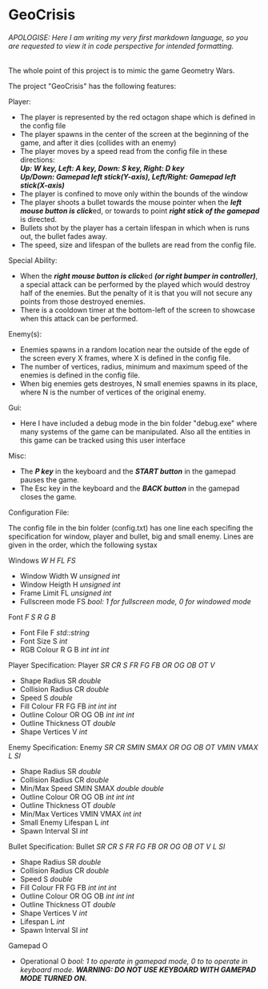 # GeoCrisis
<h6>APOLOGISE: Here I am writing my very first markdown language, so you are requested to view it in code perspective for intended formatting.</h6>  

The whole point of this project is to mimic the game Geometry Wars.  
  
The project "GeoCrisis" has the following features:  
  
Player:
- The player is represented by the red octagon shape which is defined in the config file
- The player spawns in the center of the screen at the beginning of the game, and after it dies (collides with an enemy)
- The player moves by a speed read from the config file in these directions:    
  <b><i>Up: W key, Left: A key, Down: S key, Right: D key  
  Up/Down: Gamepad left stick(Y-axis), Left/Right: Gamepad left stick(X-axis)</i></b>
- The player is confined to move only within the bounds of the window
- The player shoots a bullet towards the mouse pointer when the <b><i>left mouse button is click</i></b>ed, or towards to point <b><i>right stick of the gamepad</i></b> is directed.
- Bullets shot by the player has a certain lifespan in which when is runs out, the bullet fades away.
- The speed, size and lifespan of the bullets are read from the config file.

Special Ability:
- When the <b><i>right mouse button is click</i></b>ed <b><i>(or right bumper in controller)</i></b>, a special attack can be performed by the played which would destroy half of the enemies. But the penalty of it is that you will not secure any points from those destroyed enemies.
- There is a cooldown timer at the bottom-left of the screen to showcase when this attack can be performed.

Enemy(s):
- Enemies spawns in a random location near the outside of the egde of the screen every X frames, where X is defined in the config file.
- The number of vertices, radius, minimum and maximum speed of the enemies is defined in the config file.
- When big enemies gets destroyes, N small enemies spawns in its place, where N is the number of vertices of the original enemy.

Gui:
- Here I have included a debug mode in the bin folder "debug.exe" where many systems of the game can be manipulated.
  Also all the entities in this game can be tracked using this user interface

Misc:
- The <b><i>P key</i></b> in the keyboard and the <b><i>START button</i></b> in the gamepad pauses the game.
- The Esc key</i></b> in the keyboard and the <b><i>BACK button</i></b> in the gamepad closes the game.

Configuration File:

The config file in the bin folder (config.txt) has one line each specifing the specification for window, player and bullet, big and small enemy.
Lines are given in the order, which the following systax

Windows <i>W H FL FS</i>
- Window Width        W             <i>unsigned int</i>
- Window Heigth       H             <i>unsigned int</i>
- Frame Limit         FL            <i>unsigned int</i>
- Fullscreen mode     FS            <i>bool: 1 for fullscreen mode, 0 for windowed mode</i>

Font <i>F S R G B</i>
- Font File           F             <i>std::string</i>
- Font Size           S             <i>int</i>
- RGB Colour          R G B         <i>int int int</i>

Player Specification:
Player <i>SR CR S FR FG FB OR OG OB OT V</i>
- Shape Radius        SR            <i>double</i>
- Collision Radius    CR            <i>double</i>
- Speed               S             <i>double</i>
- Fill Colour         FR FG FB      <i>int int int</i>
- Outline Colour      OR OG OB      <i>int int int</i>
- Outline Thickness   OT            <i>double</i>
- Shape Vertices      V             <i>int</i>

Enemy Specification:
Enemy <i>SR CR SMIN SMAX OR OG OB OT VMIN VMAX L SI</i>
- Shape Radius        SR            <i>double</i>
- Collision Radius    CR            <i>double</i>
- Min/Max Speed       SMIN SMAX     <i>double double</i>
- Outline Colour      OR OG OB      <i>int int int</i>
- Outline Thickness   OT            <i>double</i>
- Min/Max Vertices    VMIN VMAX     <i>int int</i>
- Small Enemy Lifespan L            <i>int</i>
- Spawn Interval      SI            <i>int</i>

Bullet Specification:
Bullet <i>SR CR S FR FG FB OR OG OB OT V L SI</i>
- Shape Radius        SR            <i>double</i>
- Collision Radius    CR            <i>double</i>
- Speed               S             <i>double</i>
- Fill Colour         FR FG FB      <i>int int int</i>
- Outline Colour      OR OG OB      <i>int int int</i>
- Outline Thickness   OT            <i>double</i>
- Shape Vertices      V             <i>int</i>
- Lifespan            L             <i>int</i>
- Spawn Interval      SI            <i>int</i>

Gamepad O
- Operational         O             <i>bool: 1 to operate in gamepad mode, 0 to to operate in keyboard mode.
                                          <b>WARNING: DO NOT USE KEYBOARD WITH GAMEPAD MODE TURNED ON.</b></i>


